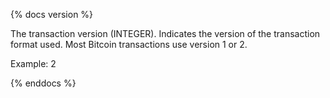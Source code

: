 {% docs version %}

The transaction version (INTEGER). Indicates the version of the transaction format used. Most Bitcoin transactions use version 1 or 2.

Example: 2

{% enddocs %}
